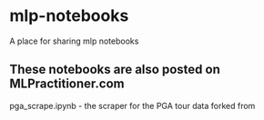 # mlp-notebooks
A place for sharing mlp notebooks

## These notebooks are also posted on MLPractitioner.com

pga_scrape.ipynb - the scraper for the PGA tour data forked from 
